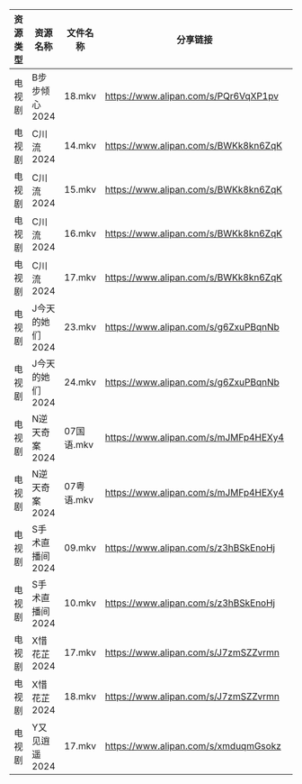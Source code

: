| 资源类型 | 资源名称       | 文件名称     | 分享链接                                 | 更新时间                |
| ---- | ---------- | -------- | ------------------------------------ | ------------------- |
| 电视剧  | B步步倾心2024  | 18.mkv   | https://www.alipan.com/s/PQr6VqXP1pv | 2024-04-10 08:38:12 |
| 电视剧  | C川流2024    | 14.mkv   | https://www.alipan.com/s/BWKk8kn6ZqK | 2024-04-10 08:38:15 |
| 电视剧  | C川流2024    | 15.mkv   | https://www.alipan.com/s/BWKk8kn6ZqK | 2024-04-10 08:38:15 |
| 电视剧  | C川流2024    | 16.mkv   | https://www.alipan.com/s/BWKk8kn6ZqK | 2024-04-10 08:38:15 |
| 电视剧  | C川流2024    | 17.mkv   | https://www.alipan.com/s/BWKk8kn6ZqK | 2024-04-10 08:38:15 |
| 电视剧  | J今天的她们2024 | 23.mkv   | https://www.alipan.com/s/g6ZxuPBqnNb | 2024-04-10 08:38:26 |
| 电视剧  | J今天的她们2024 | 24.mkv   | https://www.alipan.com/s/g6ZxuPBqnNb | 2024-04-10 08:38:26 |
| 电视剧  | N逆天奇案2024  | 07国语.mkv | https://www.alipan.com/s/mJMFp4HEXy4 | 2024-04-10 08:38:37 |
| 电视剧  | N逆天奇案2024  | 07粤语.mkv | https://www.alipan.com/s/mJMFp4HEXy4 | 2024-04-10 08:38:37 |
| 电视剧  | S手术直播间2024 | 09.mkv   | https://www.alipan.com/s/z3hBSkEnoHj | 2024-04-10 08:38:43 |
| 电视剧  | S手术直播间2024 | 10.mkv   | https://www.alipan.com/s/z3hBSkEnoHj | 2024-04-10 08:38:43 |
| 电视剧  | X惜花芷2024   | 17.mkv   | https://www.alipan.com/s/J7zmSZZvrmn | 2024-04-10 08:38:51 |
| 电视剧  | X惜花芷2024   | 18.mkv   | https://www.alipan.com/s/J7zmSZZvrmn | 2024-04-10 08:38:51 |
| 电视剧  | Y又见逍遥2024  | 17.mkv   | https://www.alipan.com/s/xmduqmGsokz | 2024-04-10 08:39:00 |
